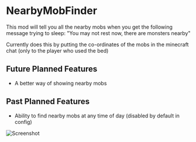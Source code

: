 NearbyMobFinder
===============

This mod will tell you all the nearby mobs when you get the following message trying to sleep:
"You may not rest now, there are monsters nearby"

Currently does this by putting the co-ordinates of the mobs in the minecraft chat (only to the player who used the bed)

Future Planned Features
-----------------------
- A better way of showing nearby mobs

Past Planned Features
-----------------------
- Ability to find nearby mobs at any time of day (disabled by default in config)

![Screenshot](http://i.imgur.com/tcjjeFy.png)
